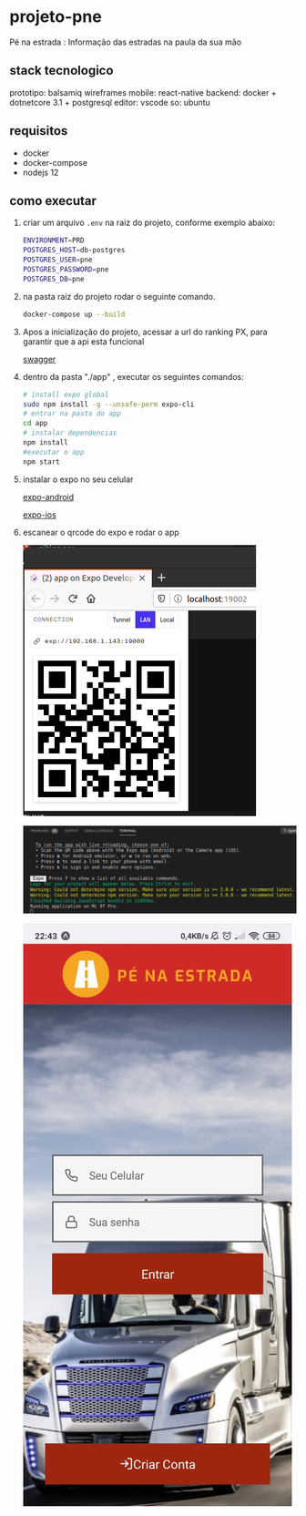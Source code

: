 # projeto-pne

Pé na estrada : Informação das estradas na paula da sua mão

## stack tecnologico

prototipo: balsamiq wireframes
mobile: react-native
backend: docker + dotnetcore 3.1 + postgresql
editor: vscode
so: ubuntu

## requisitos

- docker
- docker-compose
- nodejs 12

## como executar

1. criar um arquivo `.env` na raiz do projeto, conforme exemplo abaixo:

    ```bash
    ENVIRONMENT=PRD
    POSTGRES_HOST=db-postgres
    POSTGRES_USER=pne
    POSTGRES_PASSWORD=pne
    POSTGRES_DB=pne
    ```

2. na pasta raiz do projeto rodar o seguinte comando.

    ```bash
    docker-compose up --build
    ```

3. Apos a inicialização do projeto, acessar a url do ranking PX, para garantir que a api esta funcional

    [swagger](http://localhost:8080/swagger/index.html)

4. dentro da pasta "./app" , executar os seguintes comandos:

    ```bash
    # install expo global
    sudo npm install -g --unsafe-perm expo-cli
    # entrar na pasta do app
    cd app
    # instalar dependencias
    npm install
    #executar o app
    npm start
    ```

5. instalar o expo no seu celular

    [expo-android](https://play.google.com/store/apps/details?id=host.exp.exponent&hl=en)

    [expo-ios](https://apps.apple.com/br/app/expo-client/id982107779)

6. escanear o qrcode do expo e rodar o app

    ![./docs/running.png](./docs/scanear.png)

    ![executando](./docs/running.png)

    ![executando-celular](./docs/running.jpeg)

